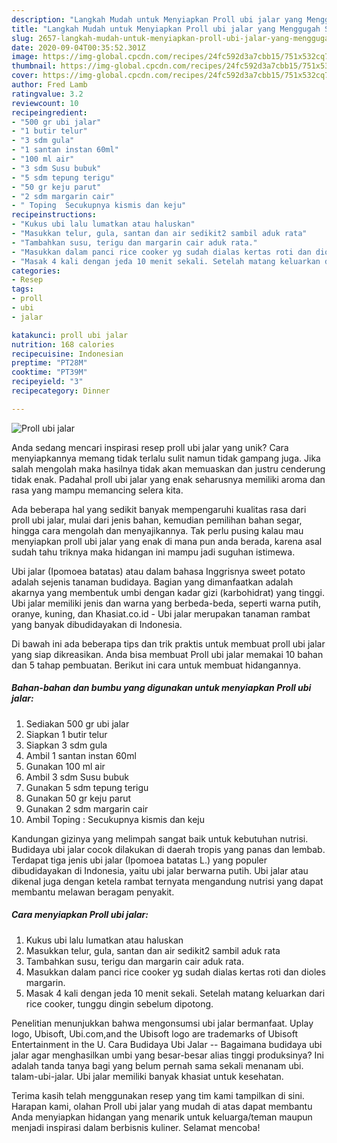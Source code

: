 ```yaml
---
description: "Langkah Mudah untuk Menyiapkan Proll ubi jalar yang Menggugah Selera"
title: "Langkah Mudah untuk Menyiapkan Proll ubi jalar yang Menggugah Selera"
slug: 2657-langkah-mudah-untuk-menyiapkan-proll-ubi-jalar-yang-menggugah-selera
date: 2020-09-04T00:35:52.301Z
image: https://img-global.cpcdn.com/recipes/24fc592d3a7cbb15/751x532cq70/proll-ubi-jalar-foto-resep-utama.jpg
thumbnail: https://img-global.cpcdn.com/recipes/24fc592d3a7cbb15/751x532cq70/proll-ubi-jalar-foto-resep-utama.jpg
cover: https://img-global.cpcdn.com/recipes/24fc592d3a7cbb15/751x532cq70/proll-ubi-jalar-foto-resep-utama.jpg
author: Fred Lamb
ratingvalue: 3.2
reviewcount: 10
recipeingredient:
- "500 gr ubi jalar"
- "1 butir telur"
- "3 sdm gula"
- "1 santan instan 60ml"
- "100 ml air"
- "3 sdm Susu bubuk"
- "5 sdm tepung terigu"
- "50 gr keju parut"
- "2 sdm margarin cair"
- " Toping  Secukupnya kismis dan keju"
recipeinstructions:
- "Kukus ubi lalu lumatkan atau haluskan"
- "Masukkan telur, gula, santan dan air sedikit2 sambil aduk rata"
- "Tambahkan susu, terigu dan margarin cair aduk rata."
- "Masukkan dalam panci rice cooker yg sudah dialas kertas roti dan dioles margarin."
- "Masak 4 kali dengan jeda 10 menit sekali. Setelah matang keluarkan dari rice cooker, tunggu dingin sebelum dipotong."
categories:
- Resep
tags:
- proll
- ubi
- jalar

katakunci: proll ubi jalar 
nutrition: 168 calories
recipecuisine: Indonesian
preptime: "PT28M"
cooktime: "PT39M"
recipeyield: "3"
recipecategory: Dinner

---
```



![Proll ubi jalar](https://img-global.cpcdn.com/recipes/24fc592d3a7cbb15/751x532cq70/proll-ubi-jalar-foto-resep-utama.jpg)

Anda sedang mencari inspirasi resep proll ubi jalar yang unik? Cara menyiapkannya memang tidak terlalu sulit namun tidak gampang juga. Jika salah mengolah maka hasilnya tidak akan memuaskan dan justru cenderung tidak enak. Padahal proll ubi jalar yang enak seharusnya memiliki aroma dan rasa yang mampu memancing selera kita.

Ada beberapa hal yang sedikit banyak mempengaruhi kualitas rasa dari proll ubi jalar, mulai dari jenis bahan, kemudian pemilihan bahan segar, hingga cara mengolah dan menyajikannya. Tak perlu pusing kalau mau menyiapkan proll ubi jalar yang enak di mana pun anda berada, karena asal sudah tahu triknya maka hidangan ini mampu jadi suguhan istimewa.

Ubi jalar (Ipomoea batatas) atau dalam bahasa Inggrisnya sweet potato adalah sejenis tanaman budidaya. Bagian yang dimanfaatkan adalah akarnya yang membentuk umbi dengan kadar gizi (karbohidrat) yang tinggi. Ubi jalar memiliki jenis dan warna yang berbeda-beda, seperti warna putih, oranye, kuning, dan Khasiat.co.id - Ubi jalar merupakan tanaman rambat yang banyak dibudidayakan di Indonesia.


Di bawah ini ada beberapa tips dan trik praktis untuk membuat proll ubi jalar yang siap dikreasikan. Anda bisa membuat Proll ubi jalar memakai 10 bahan dan 5 tahap pembuatan. Berikut ini cara untuk membuat hidangannya.

<!--inarticleads1-->

##### Bahan-bahan dan bumbu yang digunakan untuk menyiapkan Proll ubi jalar:

1. Sediakan 500 gr ubi jalar
1. Siapkan 1 butir telur
1. Siapkan 3 sdm gula
1. Ambil 1 santan instan 60ml
1. Gunakan 100 ml air
1. Ambil 3 sdm Susu bubuk
1. Gunakan 5 sdm tepung terigu
1. Gunakan 50 gr keju parut
1. Gunakan 2 sdm margarin cair
1. Ambil  Toping : Secukupnya kismis dan keju


Kandungan gizinya yang melimpah sangat baik untuk kebutuhan nutrisi. Budidaya ubi jalar cocok dilakukan di daerah tropis yang panas dan lembab. Terdapat tiga jenis ubi jalar (Ipomoea batatas L.) yang populer dibudidayakan di Indonesia, yaitu ubi jalar berwarna putih. Ubi jalar atau dikenal juga dengan ketela rambat ternyata mengandung nutrisi yang dapat membantu melawan beragam penyakit. 

<!--inarticleads2-->

##### Cara menyiapkan Proll ubi jalar:

1. Kukus ubi lalu lumatkan atau haluskan
1. Masukkan telur, gula, santan dan air sedikit2 sambil aduk rata
1. Tambahkan susu, terigu dan margarin cair aduk rata.
1. Masukkan dalam panci rice cooker yg sudah dialas kertas roti dan dioles margarin.
1. Masak 4 kali dengan jeda 10 menit sekali. Setelah matang keluarkan dari rice cooker, tunggu dingin sebelum dipotong.


Penelitian menunjukkan bahwa mengonsumsi ubi jalar bermanfaat. Uplay logo, Ubisoft, Ubi.com,and the Ubisoft logo are trademarks of Ubisoft Entertainment in the U. Cara Budidaya Ubi Jalar -- Bagaimana budidaya ubi jalar agar menghasilkan umbi yang besar-besar alias tinggi produksinya? Ini adalah tanda tanya bagi yang belum pernah sama sekali menanam ubi. talam-ubi-jalar. Ubi jalar memiliki banyak khasiat untuk kesehatan. 

Terima kasih telah menggunakan resep yang tim kami tampilkan di sini. Harapan kami, olahan Proll ubi jalar yang mudah di atas dapat membantu Anda menyiapkan hidangan yang menarik untuk keluarga/teman maupun menjadi inspirasi dalam berbisnis kuliner. Selamat mencoba!

